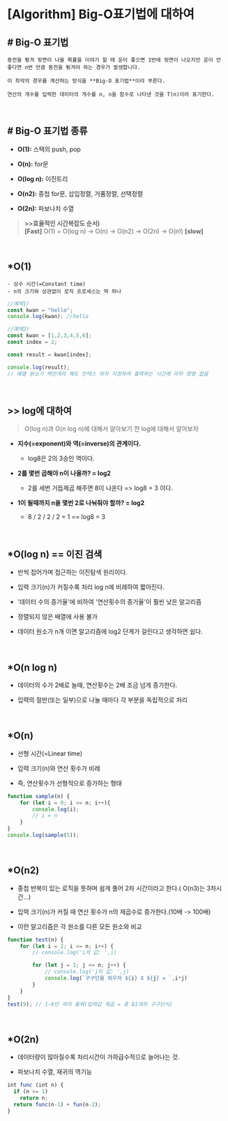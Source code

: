 # **[Algorithm] Big-O표기법에 대하여**

## **# Big-O 표기법**
    동전을 튕겨 뒷면이 나올 확률을 이야기 할 때 운이 좋으면 1번에 뒷면이 나오지만 운이 안 좋다면 n번 만큼 동전을 튕겨야 하는 경우가 발생합니다.

    이 최악의 경우를 계산하는 방식을 **Big-O 표기법**이라 부른다.
    
    연산의 개수를 입력한 데이터의 개수를 n, n을 함수로 나타낸 것을 T(n)이라 표기한다.
<br>

## **# Big-O 표기법 종류**

- **O(1):** 스택의 push, pop

- **O(n):** for문

- **O(log n):** 이진트리

- **O(n2):** 증첩 for문, 삽입정렬, 거품정렬, 선택정렬

- **O(2n):** 파보나치 수열

> **>>효율적인 시간복잡도 순서)**<br> 
**[Fast]**  O(1) = O(log n) -> O(n) -> O(n2) -> O(2n) -> O(n!)  **[slow]**

<br>

## ***O(1)**
    - 상수 시간(=Constant time)
    - n의 크기와 상관없이 로직 프로세스는 딱 하나

```javascript
//예제1)
const kwan = "hello";
console.log(kwan); //hello

//예제2)
const kwan = [1,2,3,4,5,6];
const index = 2;

const result = kwan[index];

console.log(result);
// 배열 원소가 백만개라 해도 인덱스 위지 지정하여 출력하는 시간에 아무 영향 없음
```
<br>

## **>> log에 대하여**
> O(log n)과 O(n log n)에 대해서 알아보기 전 log에 대해서 알아보자

- **지수(=exponent)와 역(=inverse)의 관계이다.**
  - log8은 2의 3승인 역이다.
  
- **2를 몇번 곱해야 n이 나올까? = log2**
  - 2를 세번 거듭제곱 해주면 8이 나온다 => log8 = 3 이다.

- **1이 될때까지 n을 몇번 2로 나눠줘야 할까? = log2** 
  - 8 / 2 / 2 / 2 = 1  ==  log8 = 3

<br>

## ***O(log n) == 이진 검색**
- 반씩 접어가며 접근하는 이진탐색 원리이다.

- 입력 크기(n)가 커질수록 처리 log n에 비례하여 짧아진다.

- '데이터 수의 증가율'에 비하여 '연산횟수의 증가율'이 훨씬 낮은 알고리즘

- 정렬되지 않은 배열에 사용 불가

- 데이터 원소가 n개 이면 알고리즘에 log2 단계가 걸린다고 생각하면 쉽다.

<br>

## ***O(n log n)**
- 데이터의 수가 2배로 늘때, 연산횟수는 2배 조금 넘게 증가한다.

- 입력의 절반(또는 일부)으로 나눌 때마다 각 부분을 독립적으로 처리

<br>

## ***O(n)**
- 선형 시간(=Linear time)

- 입력 크기(n)와 연산 횟수가 비례

- 즉, 연산횟수가 선형적으로 증가하는 형태

```javascript
function sample(n) {
    for (let i = 0; i <= n; i++){
        console.log(i);
        // i = n
    }
}
console.log(sample(5));
```
<br>

## ***O(n2)**
- 중첩 반복이 있는 로직을 뜻하며 쉽게 풀어 2차 시간이라고 한다.( O(n3)는 3차시간...) 

- 입력 크기(n)가 커질 때 연산 횟수가 n의 제곱수로 증가한다.(10배 -> 100배)

- 이런 알고리즘은 각 원소를 다른 모든 원소와 비교

```javascript
function test(n) {
    for (let i = 2; i <= n; i++) {
        // console.log('i의 값: ',i)

        for (let j = 1; j <= n; j++) {
            // console.log('j의 값: ',j)
            console.log(`구구단을 외우자 ${i} X ${j} = `,i*j)
        }
    }
}
test(9); // 1~9단 까지 출력(입력값 제곱 = 총 81개의 구구단식)
```
<br>

## ***O(2n)**
- 데이터량이 많아질수록 처리시간이 가하급수적으로 늘어나는 것.
   
- 파보나치 수열, 재귀의 역기능

```javascript
int func (int n) {
  if (n <= 1) 
    return n;
  return func(n-1) + fun(n-2);
}
```
